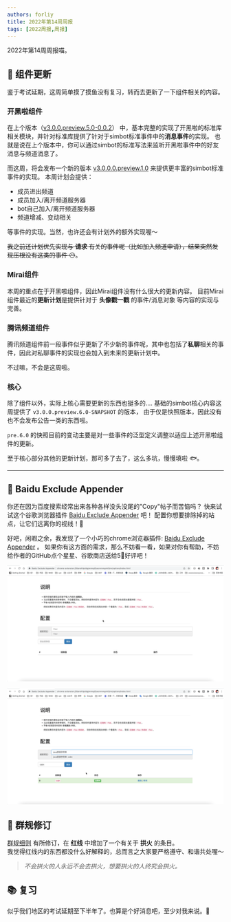 ```yaml
---
authors: forliy
title: 2022年第14周周报
tags: [2022周报,周报]
---
```


2022年第14周周报喵。

<!--truncate-->

## 🍹 组件更新
鉴于考试延期，这周简单摸了摸鱼没有复习，转而去更新了一下组件相关的内容。

### 开黑啦组件
在上个版本（[v3.0.0.preview.5.0-0.0.2](https://github.com/simple-robot/simbot-component-kaiheila/releases/tag/v3.0.0.preview.5.0-0.0.2)）
中，基本完整的实现了开黑啦的标准库相关模块，并针对标准库提供了针对于simbot标准事件中的**消息事件**的实现。
也就是说在上个版本中，你可以通过simbot的标准写法来监听开黑啦事件中的好友消息与频道消息了。

而这周，将会发布一个新的版本 [v3.0.0.0.preview.1.0](https://github.com/simple-robot/simbot-component-kaiheila/releases/tag/v3.0.0.0.preview.1.0) 来提供更丰富的simbot标准事件的实现。
本周计划会提供：
- 成员进出频道
- 成员加入/离开频道服务器
- bot自己加入/离开频道服务器
- 频道增减、变动相关

等事件的实现。当然，也许还会有计划外的额外实现喔～

~~我之前还计划优先实现与 **请求** 有关的事件呢（比如加入频道申请），结果突然发现压根没有这类的事件 😶~~。


### Mirai组件
本周的重点在于开黑啦组件，因此Mirai组件没有什么很大的更新内容。
目前Mirai组件最近的**更新计划**是提供针对于 **头像戳一戳** 的事件/消息对象 等内容的实现与完善。 

### 腾讯频道组件
腾讯频道组件前一段事件似乎更新了不少新的事件呢，其中也包括了**私聊**相关的事件，因此对私聊事件的实现也会加入到未来的更新计划中。

不过嘛，不会是这周啦。

### 核心
除了组件以外，实际上核心需要更新的东西也挺多的.... 基础的simbot核心内容这周提供了 `v3.0.0.preview.6.0-SNAPSHOT` 的版本，
由于仅是快照版本，因此没有也不会发布公告一类的东西啦。

`pre.6.0` 的快照目前的变动主要是对一些事件的泛型定义调整以适应上述开黑啦组件的更新。

至于核心部分其他的更新计划，那可多了去了，这么多坑，慢慢填啦 🐟。

<hr />


## 🧩 Baidu Exclude Appender
你还在因为百度搜索经常出来各种各样没头没尾的"Copy"帖子而苦恼吗？
快来试试这个谷歌浏览器插件 [Baidu Exclude Appender](https://github.com/ForteScarlet/baidu-exclude-appender) 吧！
配置你想要排除掉的站点，让它们远离你的视线！🚫


好吧，闲暇之余，我发现了一个小巧的chrome浏览器插件: [Baidu Exclude Appender](https://github.com/ForteScarlet/baidu-exclude-appender) 。
如果你有这方面的需求，那么不妨看一看，如果对你有帮助，不妨给作者的GitHub点个星星、谷歌商店送给5🌟好评吧！

[![](option_2.gif)](option_2.gif)

[![](option_3.gif)](option_3.gif)


## 🚨 群规修订
[群规细则](/group-rule) 有所修订，在 **红线** 中增加了一个有关于 **拱火** 的条目。<br/>
我觉得红线内的东西都没什么好解释的，总而言之大家要严格遵守、和谐共处喔～

> *不会拱火的人永远不会去拱火，想要拱火的人终究会拱火。*


## 📚 复习
似乎我们地区的考试延期至下半年了。也算是个好消息吧，至少对我来说。📝



